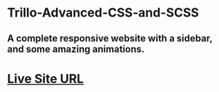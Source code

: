 # Trillo-Advanced-CSS-and-SCSS
## A complete responsive website with a sidebar, and some amazing animations.

# [Live Site URL](https://harshitsoni2000.github.io/Trillo-Advanced-CSS-and-SCSS/)
